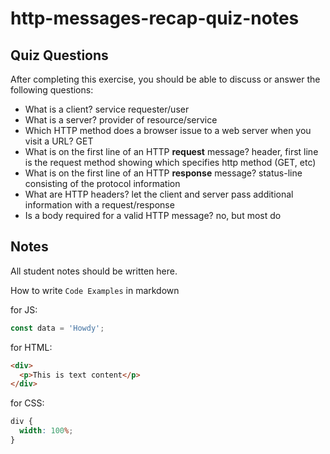 # http-messages-recap-quiz-notes

## Quiz Questions

After completing this exercise, you should be able to discuss or answer the following questions:

- What is a client?
  service requester/user
- What is a server?
  provider of resource/service
- Which HTTP method does a browser issue to a web server when you visit a URL?
  GET
- What is on the first line of an HTTP **request** message?
  header, first line is the request method showing which specifies http method (GET, etc)
- What is on the first line of an HTTP **response** message?
  status-line consisting of the protocol information
- What are HTTP headers?
  let the client and server pass additional information with a request/response
- Is a body required for a valid HTTP message?
  no, but most do

## Notes

All student notes should be written here.

How to write `Code Examples` in markdown

for JS:

```javascript
const data = 'Howdy';
```

for HTML:

```html
<div>
  <p>This is text content</p>
</div>
```

for CSS:

```css
div {
  width: 100%;
}
```

